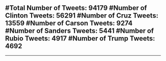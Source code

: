 #Total Number of Tweets: 94179 
#Number of Clinton Tweets: 56291
#Number of Cruz Tweets: 13559
#Number of Carson Tweets: 9274
#Number of Sanders Tweets: 5441
#Number of Rubio Tweets: 4917
#Number of Trump Tweets: 4692
---
---
